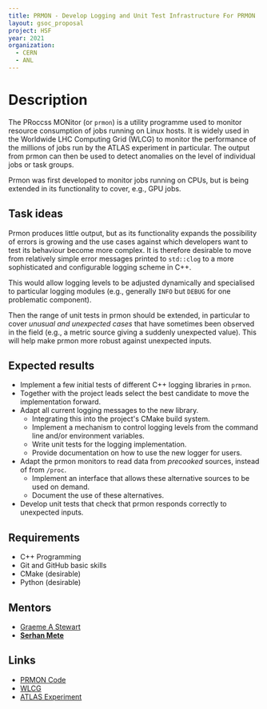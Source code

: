 ```yaml
---
title: PRMON - Develop Logging and Unit Test Infrastructure For PRMON
layout: gsoc_proposal
project: HSF
year: 2021
organization:
  - CERN
  - ANL
---
```


# Description

The PRoccss MONitor (or `prmon`) is a utility programme used to monitor
resource consumption of jobs running on Linux hosts. It is widely used in the
Worldwide LHC Computing Grid (WLCG) to monitor the performance of the millions
of jobs run by the ATLAS experiment in particular. The output from prmon can
then be used to detect anomalies on the level of individual jobs or task
groups.

Prmon was first developed to monitor jobs running on CPUs, but is being extended in its
functionality to cover, e.g., GPU jobs.

## Task ideas

Prmon produces little output, but as its functionality expands the possibility of errors
is growing and the use cases against which developers want to test its behaviour
become more complex. It is therefore desirable to move from relatively simple
error messages printed to `std::clog` to a more sophisticated and configurable logging
scheme in C++.

This would allow logging levels to be adjusted dynamically and specialised to particular
logging modules (e.g., generally `INFO` but `DEBUG` for one problematic component).

Then the range of unit tests in prmon should be extended, in particular to
cover *unusual and unexpected cases* that have sometimes been observed in the
field (e.g., a metric source giving a suddenly unexpected value). This will
help make prmon more robust against unexpected inputs.

## Expected results

* Implement a few initial tests of different C++ logging libraries in `prmon`.
* Together with the project leads select the best candidate to move the implementation forward.
* Adapt all current logging messages to the new library.
  * Integrating this into the project's CMake build system.
  * Implement a mechanism to control logging levels from the command line and/or environment variables.
  * Write unit tests for the logging implementation.
  * Provide documentation on how to use the new logger for users.
* Adapt the prmon monitors to read data from *precooked* sources, instead of from `/proc`.
  * Implement an interface that allows these alternative sources to be used on demand.
  * Document the use of these alternatives.
* Develop unit tests that check that prmon responds correctly to unexpected inputs.

## Requirements

 * C++ Programming
 * Git and GitHub basic skills
 * CMake (desirable)
 * Python (desirable)

## Mentors

 * [Graeme A Stewart](mailto:graeme.andrew.stewart@cern.ch)
 * [**Serhan Mete**](mailto:alaettin.serhan.mete@cern.ch)

## Links

 * [PRMON Code](https://github.com/HSF/prmon)
 * [WLCG](https://wlcg.web.cern.ch/)
 * [ATLAS Experiment](https://atlas.cern/)
